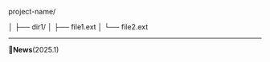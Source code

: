 project-name/

│
├── dir1/
│   ├── file1.ext
│   └── file2.ext

---
:triangular_flag_on_post:**News**(2025.1)
